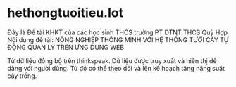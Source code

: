 # hethongtuoitieu.Iot

Đây là Đề tài KHKT của các học sinh THCS trường PT DTNT THCS Quỳ Hợp
Nội dung đề tài: NÔNG NGHIỆP THÔNG MINH VỚI HỆ THỐNG TƯỚI CÂY TỰ ĐỘNG QUẢN LÝ TRÊN ỨNG DỤNG WEB

Từ dữ liệu đồng bộ trên thinkspeak. Dữ liệu được truy xuất và hiển thị dễ dàng với người dùng.
Từ đó có thể theo dõi và lên kế hoạch tăng năng suất cây trồng.